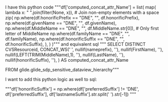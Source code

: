 I have this python code """df['computed_concat_attr_Name'] = list(
    map(
        lambda x: " ".join(filter(None, x)),  # Join non-empty elements with a space
        zip(
            np.where(df.honorificPrefix == "DNE", "", df.honorificPrefix),
            np.where(df.givenName == "DNE", "", df.givenName),
            np.where(df.MiddleName == "DNE", "", df.MiddleName.str[0]),  # Only first letter of MiddleName
            np.where(df.familyName == "DNE", "", df.familyName),
            np.where(df.honorificSuffix == "DNE", "", df.honorificSuffix),
        ),
    )
)""" and equivalent sql """ SELECT DISTINCT 
    CVSResourceid,
    CONCAT_WS(' ',
        nullif(nameprefix), ''),
        nullif(FirstName), ''),
        nullif(LEFT(TRIM(MiddleName),1), ''),
        nullif(LastName), ''),
        nullif(honorificSuffix), ''),
    ) AS computed_concat_attr_Name

FROM glide.glide_sdp_sensitive_dataview_hierarchy"""

I want to add this python logic as well to sql:

"""df['honorificSuffix'] = np.where(df['preferredSuffix'] != 'DNE',
                                 df['preferredSuffix'],
                                 df['lastnameSuffix'].str.split(' ').str[-1]) """
